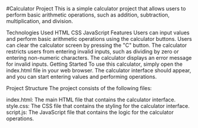#Calculator Project
This is a simple calculator project that allows users to perform basic arithmetic operations, such as addition, subtraction, multiplication, and division.

Technologies Used
HTML
CSS
JavaScript
Features
Users can input values and perform basic arithmetic operations using the calculator buttons.
Users can clear the calculator screen by pressing the "C" button.
The calculator restricts users from entering invalid inputs, such as dividing by zero or entering non-numeric characters.
The calculator displays an error message for invalid inputs.
Getting Started
To use this calculator, simply open the index.html file in your web browser. The calculator interface should appear, and you can start entering values and performing operations.

Project Structure
The project consists of the following files:

index.html: The main HTML file that contains the calculator interface.
style.css: The CSS file that contains the styling for the calculator interface.
script.js: The JavaScript file that contains the logic for the calculator operations.
